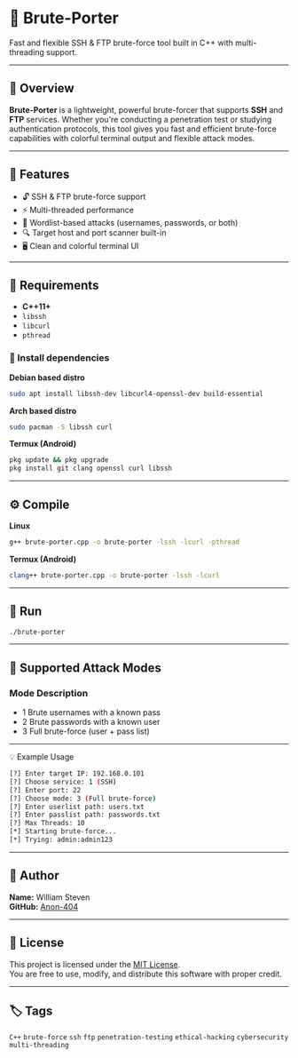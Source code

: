 # 🔐 Brute-Porter

Fast and flexible SSH & FTP brute-force tool built in C++ with multi-threading support.

---

## 🌟 Overview

**Brute-Porter** is a lightweight, powerful brute-forcer that supports **SSH** and **FTP** services. Whether you're conducting a penetration test or studying authentication protocols, this tool gives you fast and efficient brute-force capabilities with colorful terminal output and flexible attack modes.

---

## 🎯 Features

- 🔓 SSH & FTP brute-force support
- ⚡ Multi-threaded performance
- 🧾 Wordlist-based attacks (usernames, passwords, or both)
- 🔍 Target host and port scanner built-in
- 🖥️ Clean and colorful terminal UI

---

## 🧰 Requirements

- **C++11+**
- `libssh`
- `libcurl`
- `pthread`

### 🧪 Install dependencies

**Debian based distro**
```bash
sudo apt install libssh-dev libcurl4-openssl-dev build-essential
```

**Arch based distro**
```bash
sudo pacman -S libssh curl
```
**Termux (Android)**
```bash
pkg update && pkg upgrade
pkg install git clang openssl curl libssh
```
---

## ⚙️ Compile
**Linux**
```bash
g++ brute-porter.cpp -o brute-porter -lssh -lcurl -pthread
```
**Termux (Android)**
```bash
clang++ brute-porter.cpp -o brute-porter -lssh -lcurl
```

---

## 🚀 Run
```bash
./brute-porter
```

---

## 📌 Supported Attack Modes

### Mode	Description

- 1	Brute usernames with a known pass
- 2	Brute passwords with a known user
- 3	Full brute-force (user + pass list)



---

💡 Example Usage
```bash
[?] Enter target IP: 192.168.0.101
[?] Choose service: 1 (SSH)
[?] Enter port: 22
[?] Choose mode: 3 (Full brute-force)
[?] Enter userlist path: users.txt
[?] Enter passlist path: passwords.txt
[?] Max Threads: 10
[*] Starting brute-force...
[*] Trying: admin:admin123
```

---

## 👤 Author

**Name:** William Steven  
**GitHub:** [Anon-404](https://github.com/Anon-404)



---

## 📄 License

This project is licensed under the [MIT License](https://opensource.org/licenses/MIT).  
You are free to use, modify, and distribute this software with proper credit.

---

## 🏷️ Tags

`C++` `brute-force` `ssh` `ftp` `penetration-testing` `ethical-hacking` `cybersecurity` `multi-threading`
